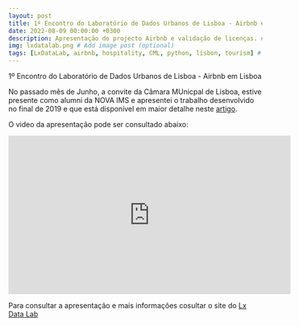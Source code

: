 ```yaml
---
layout: post
title: 1º Encontro do Laboratório de Dados Urbanos de Lisboa - Airbnb em Lisboa
date: 2022-08-09 00:00:00 +0300
description: Apresentação do projecto Airbnb e validação de licenças. # Add post description (optional)
img: lxdatalab.png # Add image post (optional)
tags: [LxDataLab, airbnb, hospitality, CML, python, lisbon, tourism] # add tag
---
```


1º Encontro do Laboratório de Dados Urbanos de Lisboa - Airbnb em Lisboa

No passado mês de Junho, a convite da Câmara MUnicpal de Lisboa, estive presente como alumni da NOVA IMS e apresentei o trabalho desenvolvido no final de 2019 e que está disponível em maior detalhe neste [artigo](https://www.linkedin.com/pulse/airbnb-lisbon-exploratory-data-analysis-manuel-banza/).

O video da apresentação pode ser consultado abaixo:

<p align="center">
<iframe width="560" height="315" src="https://www.youtube.com/embed/W34_V2KIZjE?start=2183" title="YouTube video player" frameborder="0" allow="accelerometer; autoplay; clipboard-write; encrypted-media; gyroscope; picture-in-picture" allowfullscreen></iframe>
</p>

Para consultar a apresentação e mais informações cosultar o site do [Lx Data Lab](https://lisboaaberta.cm-lisboa.pt/index.php/pt/apps-e-analitica/lx-data-lab)


